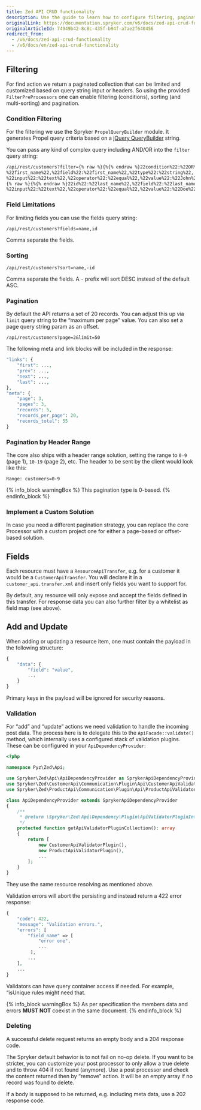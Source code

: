 ```yaml
---
title: Zed API CRUD functionality
description: Use the guide to learn how to configure filtering, pagination, sorting actions and adding or udpating resource items.
originalLink: https://documentation.spryker.com/v6/docs/zed-api-crud-functionality
originalArticleId: 74949b42-8c8c-435f-b94f-a7ae2f640456
redirect_from:
  - /v6/docs/zed-api-crud-functionality
  - /v6/docs/en/zed-api-crud-functionality
---
```


## Filtering

For find action we return a paginated collection that can be limited and customized based on query string input or headers. So using the provided `FilterPreProcessors` one can enable filtering (conditions), sorting (and multi-sorting) and pagination.

### Condition Filtering

For the filtering we use the Spryker `PropelQueryBuilder` module. It generates Propel query criteria based on a [jQuery QueryBuilder](http://querybuilder.js.org/) string.

You can pass any kind of complex query including AND/OR into the `filter` query string:

```bash
/api/rest/customers?filter={% raw %}{%{% endraw %}22condition%22:%22OR%22,%22rules%22:[{% raw %}{%{% endraw %}22id%22:
%22first_name%22,%22field%22:%22first_name%22,%22type%22:%22string%22,
%22input%22:%22text%22,%22operator%22:%22equal%22,%22value%22:%22John%22},
{% raw %}{%{% endraw %}22id%22:%22last_name%22,%22field%22:%22last_name%22,%22type%22:%22string%22,
%22input%22:%22text%22,%22operator%22:%22equal%22,%22value%22:%22Doe%22}]}
```

### Field Limitations
For limiting fields you can use the fields query string:

```
/api/rest/customers?fields=name,id
```

Comma separate the fields.

### Sorting

`/api/rest/customers?sort=name,-id`

Comma separate the fields. A `-` prefix will sort DESC instead of the default ASC.

### Pagination

By default the API returns a set of 20 records. You can adjust this up via `limit` query string to the “maximum per page” value. You can also set a page query string param as an offset.

`/api/rest/customers?page=2&limit=50`

The following meta and link blocks will be included in the response:

```php
"links": {
    "first": ...,
    "prev": ...,
    "next": ...,
    "last": ...,
},
"meta": {
    "page": 3,
    "pages": 3,
    "records": 5,
    "records_per_page": 20,
    "records_total": 55
}
```

### Pagination by Header Range
The core also ships with a header range solution, setting the range to `0-9` (page 1), `10-19` (page 2), etc. The header to be sent by the client would look like this:

```
Range: customers=0-9
```

{% info_block warningBox %}
This pagination type is 0-based.
{% endinfo_block %}

### Implement a Custom Solution

In case you need a different pagination strategy, you can replace the core Processor with a custom project one for either a page-based or offset-based solution.

## Fields

Each resource must have a `ResourceApiTransfer`, e.g. for a customer it would be a `CustomerApiTransfer`. You will declare it in a `customer_api.transfer.xml` and insert only fields you want to support for.

By default, any resource will only expose and accept the fields defined in this transfer. For response data you can also further filter by a whitelist as field map (see above).

## Add and Update

When adding or updating a resource item, one must contain the payload in the following structure:

```php
{
    "data": {
        "field": "value",
        ...
    }
}
```

Primary keys in the payload will be ignored for security reasons.

### Validation

For “add” and “update” actions we need validation to handle the incoming post data. The process here is to delegate this to the `ApiFacade::validate()` method, which internally uses a configured stack of validation plugins. These can be configured in your `ApiDependencyProvider`:

```php
<?php

namespace Pyz\Zed\Api;

use Spryker\Zed\Api\ApiDependencyProvider as SprykerApiDependencyProvider;
use Spryker\Zed\CustomerApi\Communication\Plugin\Api\CustomerApiValidatorPlugin;
use Spryker\Zed\ProductApi\Communication\Plugin\Api\ProductApiValidatorPlugin;

class ApiDependencyProvider extends SprykerApiDependencyProvider
{
    /**
     * @return \Spryker\Zed\Api\Dependency\Plugin\ApiValidatorPluginInterface[]
     */
    protected function getApiValidatorPluginCollection(): array
    {
        return [
            new CustomerApiValidatorPlugin(),
            new ProductApiValidatorPlugin(),
            ...
        ];
    }
}
```

They use the same resource resolving as mentioned above.

Validation errors will abort the persisting and instead return a 422 error response:

```php
{
    "code": 422,
    "message": "Validation errors.",
    "errors": [
        "field_name" => [
            "error one",
            ...                         
         ],
        ...
    ],
    ...
}
```

Validators can have query container access if needed. For example, “isUnique rules might need that.

{% info_block warningBox %}
As per specification the members data and errors **MUST NOT** coexist in the same document.
{% endinfo_block %}

### Deleting

A successful delete request returns an empty body and a 204 response code.

The Spryker default behavior is to not fail on no-op delete. If you want to be stricter, you can customize your post processor to only allow a true delete and to throw 404 if not found (anymore). Use a post processor and check the content returned then by “remove” action. It will be an empty array if no record was found to delete.

If a body is supposed to be returned, e.g. including meta data, use a 202 response code.

